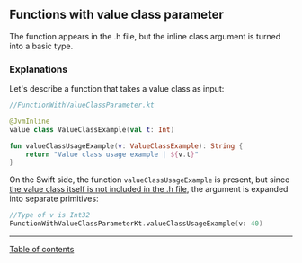 ## Functions with value class parameter

The function appears in the .h file, but the inline class argument is turned into a basic type.

### Explanations

Let's describe a function that takes a value class as input:

```kotlin
//FunctionWithValueClassParameter.kt

@JvmInline
value class ValueClassExample(val t: Int)

fun valueClassUsageExample(v: ValueClassExample): String {
    return "Value class usage example | ${v.t}"
}
```

On the Swift side, the function `valueClassUsageExample` is present, but since [the value class itself is not included in the .h file](/docs/classesandinterfaces/Inline%20classes.md), the argument is expanded into separate primitives:

```swift
//Type of v is Int32
FunctionWithValueClassParameterKt.valueClassUsageExample(v: 40)
```

---
[Table of contents](/README.md)